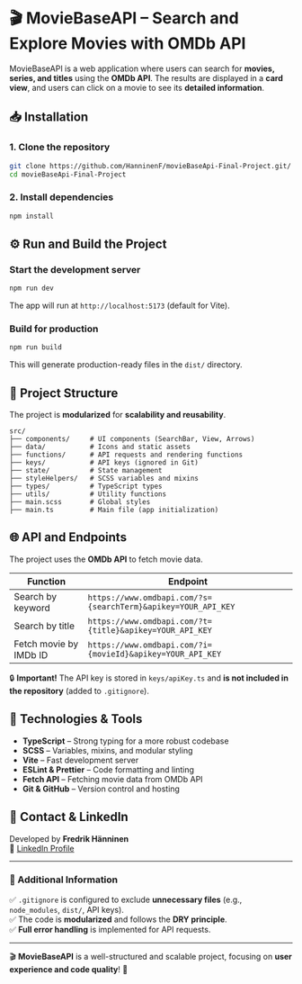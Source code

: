# 🎬 MovieBaseAPI – Search and Explore Movies with OMDb API

MovieBaseAPI is a web application where users can search for **movies, series, and titles** using the **OMDb API**. The results are displayed in a **card view**, and users can click on a movie to see its **detailed information**.

## 📥 Installation

### 1. Clone the repository

```sh
git clone https://github.com/HanninenF/movieBaseApi-Final-Project.git/
cd movieBaseApi-Final-Project
```

### 2. Install dependencies

```sh
npm install
```

## ⚙️ Run and Build the Project

### Start the development server

```sh
npm run dev
```

The app will run at `http://localhost:5173` (default for Vite).

### Build for production

```sh
npm run build
```

This will generate production-ready files in the `dist/` directory.

## 📂 Project Structure

The project is **modularized** for **scalability and reusability**.

```
src/
├── components/     # UI components (SearchBar, View, Arrows)
├── data/           # Icons and static assets
├── functions/      # API requests and rendering functions
├── keys/           # API keys (ignored in Git)
├── state/          # State management
├── styleHelpers/   # SCSS variables and mixins
├── types/          # TypeScript types
├── utils/          # Utility functions
├── main.scss       # Global styles
├── main.ts         # Main file (app initialization)
```

## 🌐 API and Endpoints

The project uses the **OMDb API** to fetch movie data.

| Function               | Endpoint                                                      |
| ---------------------- | ------------------------------------------------------------- |
| Search by keyword      | `https://www.omdbapi.com/?s={searchTerm}&apikey=YOUR_API_KEY` |
| Search by title        | `https://www.omdbapi.com/?t={title}&apikey=YOUR_API_KEY`      |
| Fetch movie by IMDb ID | `https://www.omdbapi.com/?i={movieId}&apikey=YOUR_API_KEY`    |

🔒 **Important!** The API key is stored in `keys/apiKey.ts` and **is not included in the repository** (added to `.gitignore`).

## 🚀 Technologies & Tools

- **TypeScript** – Strong typing for a more robust codebase
- **SCSS** – Variables, mixins, and modular styling
- **Vite** – Fast development server
- **ESLint & Prettier** – Code formatting and linting
- **Fetch API** – Fetching movie data from OMDb API
- **Git & GitHub** – Version control and hosting

## 🔗 Contact & LinkedIn

Developed by **Fredrik Hänninen**  
📎 [LinkedIn Profile](https://www.linkedin.com/in/fredrik-h%C3%A4nninen-0240a2327/)

---

### 📝 Additional Information

✅ `.gitignore` is configured to exclude **unnecessary files** (e.g., `node_modules`, `dist/`, API keys).  
✅ The code is **modularized** and follows the **DRY principle**.  
✅ **Full error handling** is implemented for API requests.

---

🎬 **MovieBaseAPI** is a well-structured and scalable project, focusing on **user experience and code quality**! 🚀
